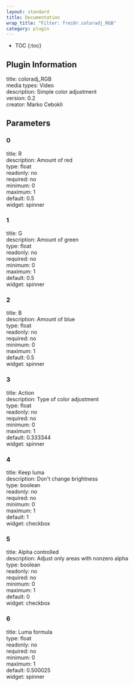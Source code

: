 ```yaml
---
layout: standard
title: Documentation
wrap_title: "Filter: frei0r.coloradj_RGB"
category: plugin
---
```

* TOC
{:toc}

## Plugin Information

title: coloradj_RGB  
media types:
Video  
description: Simple color adjustment  
version: 0.2  
creator: Marko Cebokli  

## Parameters

### 0

title: R    
description:
Amount of red  
type: float  
readonly: no  
required: no  
minimum: 0  
maximum: 1  
default: 0.5  
widget: spinner  

### 1

title: G    
description:
Amount of green  
type: float  
readonly: no  
required: no  
minimum: 0  
maximum: 1  
default: 0.5  
widget: spinner  

### 2

title: B    
description:
Amount of blue  
type: float  
readonly: no  
required: no  
minimum: 0  
maximum: 1  
default: 0.5  
widget: spinner  

### 3

title: Action    
description:
Type of color adjustment  
type: float  
readonly: no  
required: no  
minimum: 0  
maximum: 1  
default: 0.333344  
widget: spinner  

### 4

title: Keep luma    
description:
Don&#39;t change brightness  
type: boolean  
readonly: no  
required: no  
minimum: 0  
maximum: 1  
default: 1  
widget: checkbox  

### 5

title: Alpha controlled    
description:
Adjust only areas with nonzero alpha  
type: boolean  
readonly: no  
required: no  
minimum: 0  
maximum: 1  
default: 0  
widget: checkbox  

### 6

title: Luma formula    
type: float  
readonly: no  
required: no  
minimum: 0  
maximum: 1  
default: 0.500025  
widget: spinner  

